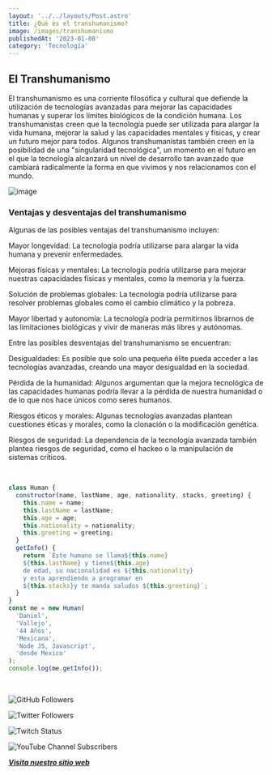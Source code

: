 ```yaml
---
layout: '../../layouts/Post.astro'
title: ¿Què es el transhumanismo?
image: /images/transhumanismo
publishedAt: '2023-01-08'
category: 'Tecnología'
---
```


## El Transhumanismo

El transhumanismo es una corriente filosófica y cultural que defiende la utilización de tecnologías avanzadas para mejorar las capacidades humanas y superar los límites biológicos de la condición humana. Los transhumanistas creen que la tecnología puede ser utilizada para alargar la vida humana, mejorar la salud y las capacidades mentales y físicas, y crear un futuro mejor para todos. Algunos transhumanistas también creen en la posibilidad de una "singularidad tecnológica", un momento en el futuro en el que la tecnología alcanzará un nivel de desarrollo tan avanzado que cambiará radicalmente la forma en que vivimos y nos relacionamos con el mundo.

![image](https://i.pinimg.com/564x/2c/04/c1/2c04c102dcca09182e8cff2c51d25d11.jpg)

### Ventajas y desventajas del transhumanismo

Algunas de las posibles ventajas del transhumanismo incluyen:

Mayor longevidad: La tecnología podría utilizarse para alargar la vida humana y prevenir enfermedades.

Mejoras físicas y mentales: La tecnología podría utilizarse para mejorar nuestras capacidades físicas y mentales, como la memoria y la fuerza.

Solución de problemas globales: La tecnología podría utilizarse para resolver problemas globales como el cambio climático y la pobreza.

Mayor libertad y autonomía: La tecnología podría permitirnos librarnos de las limitaciones biológicas y vivir de maneras más libres y autónomas.

Entre las posibles desventajas del transhumanismo se encuentran:

Desigualdades: Es posible que solo una pequeña élite pueda acceder a las tecnologías avanzadas, creando una mayor desigualdad en la sociedad.

Pérdida de la humanidad: Algunos argumentan que la mejora tecnológica de las capacidades humanas podría llevar a la pérdida de nuestra humanidad o de lo que nos hace únicos como seres humanos.

Riesgos éticos y morales: Algunas tecnologías avanzadas plantean cuestiones éticas y morales, como la clonación o la modificación genética.

Riesgos de seguridad: La dependencia de la tecnología avanzada también plantea riesgos de seguridad, como el hackeo o la manipulación de sistemas críticos.

<br/>

```js
class Human {
  constructor(name, lastName, age, nationality, stacks, greeting) {
    this.name = name;
    this.lastName = lastName;
    this.age = age;
    this.nationality = nationality;
    this.greeting = greeting;
  }
  getInfo() {
    return `Este humano se llama${this.name}
    ${this.lastName} y tiene${this.age}
    de edad, su nacionalidad es ${this.nationality}
    y esta aprendiendo a programar en 
    ${this.stacks}y te manda saludos ${this.greeting}`;
  }
}
const me = new Human(
  'Daniel',
  'Vallejo',
  '44 Años',
  'Mexicana',
  'Node JS, Javascript',
  'desde Mexico'
);
console.log(me.getInfo());
```

<br/>

![GitHub Followers](https://img.shields.io/github/followers/DanyVeneno?style=social)

![Twitter Followers](https://img.shields.io/twitter/follow/venenodigital?style=social)

![Twitch Status](https://img.shields.io/twitch/status/yehiibhii?style=social)

![YouTube Channel Subscribers](https://img.shields.io/youtube/channel/subscribers/UC8UhdMAKJX56O2PY8kzBIlw?style=social)

[**_Visita nuestro sitio web_**](https://juanitovenenoestudio.azurewebsites.net/)
